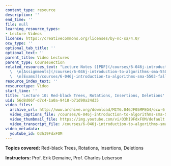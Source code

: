 ```yaml
---
content_type: resource
description: ''
end_time: ''
file: null
learning_resource_types:
- Lecture Videos
license: https://creativecommons.org/licenses/by-nc-sa/4.0/
ocw_type: ''
optional_tab_title: ''
optional_text: ''
parent_title: Video Lectures
parent_type: CourseSection
related_resources_text: "Lecture Notes ([PDF](/courses/6-046j-introduction-to-algorithms-sma-5503-fall-2005/resources/lec10))\
  \  \n[Assignments](/courses/6-046j-introduction-to-algorithms-sma-5503-fall-2005/pages/assignments)\
  \  \n[Exams](/courses/6-046j-introduction-to-algorithms-sma-5503-fall-2005/pages/exams)"
resource_index_text: ''
resourcetype: Video
start_time: ''
title: 'Lecture 10: Red-black Trees, Rotations, Insertions, Deletions'
uid: 56d8d06f-d7c4-1a0a-9418-b71d90a24d35
video_files:
  archive_url: http://www.archive.org/download/MIT6.046JF05MPEG4/ocw-6.046-19oct2005-220k.mp4
  video_captions_file: /courses/6-046j-introduction-to-algorithms-sma-5503-fall-2005/9525c82526725d54a146e3da929617fa_O3hI9FdxFOM.vtt
  video_thumbnail_file: https://img.youtube.com/vi/O3hI9FdxFOM/default.jpg
  video_transcript_file: /courses/6-046j-introduction-to-algorithms-sma-5503-fall-2005/2beffab42b00fde947a65139fe436c09_O3hI9FdxFOM.pdf
video_metadata:
  youtube_id: O3hI9FdxFOM
---
```


**Topics covered:** Red-black Trees, Rotations, Insertions, Deletions

**Instructors:** Prof. Erik Demaine, Prof. Charles Leiserson

